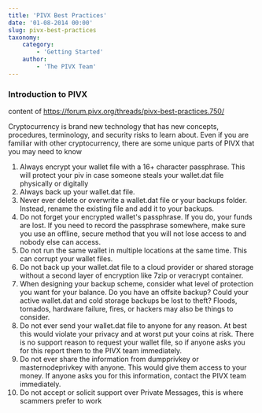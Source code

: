 ```yaml
---
title: 'PIVX Best Practices'
date: '01-08-2014 00:00'
slug: pivx-best-practices
taxonomy:
    category:
        - 'Getting Started'
    author:
        - 'The PIVX Team'
---
```


### Introduction to PIVX

content of https://forum.pivx.org/threads/pivx-best-practices.750/

Cryptocurrency is brand new technology that has new concepts, procedures, terminology, and security risks to learn about. Even if you are familiar with other cryptocurrency, there are some unique parts of PIVX that you may need to know



1. Always encrypt your wallet file with a 16+ character passphrase. This will protect your piv in case someone steals your wallet.dat file physically or digitally
2. Always back up your wallet.dat file.
3. Never ever delete or overwrite a wallet.dat file or your backups folder. Instead, rename the existing file and add it to your backups.
4. Do not forget your encrypted wallet's passphrase. If you do, your funds are lost. If you need to record the passphrase somewhere, make sure you use an offline, secure method that you will not lose access to and nobody else can access.
5. Do not run the same wallet in multiple locations at the same time. This can corrupt your wallet files.
6. Do not back up your wallet.dat file to a cloud provider or shared storage without a second layer of encryption like 7zip or veracrypt container.
7. When designing your backup scheme, consider what level of protection you want for your balance. Do you have an offsite backup? Could your active wallet.dat and cold storage backups be lost to theft? Floods, tornados, hardware failure, fires, or hackers may also be things to consider.
8. Do not ever send your wallet.dat file to anyone for any reason. At best this would violate your privacy and at worst put your coins at risk. There is no support reason to request your wallet file, so if anyone asks you for this report them to the PIVX team immediately.
9. Do not ever share the information from dumpprivkey or masternodeprivkey with anyone. This would give them access to your money. If anyone asks you for this information, contact the PIVX team immediately.
10. Do not accept or solicit support over Private Messages, this is where scammers prefer to work